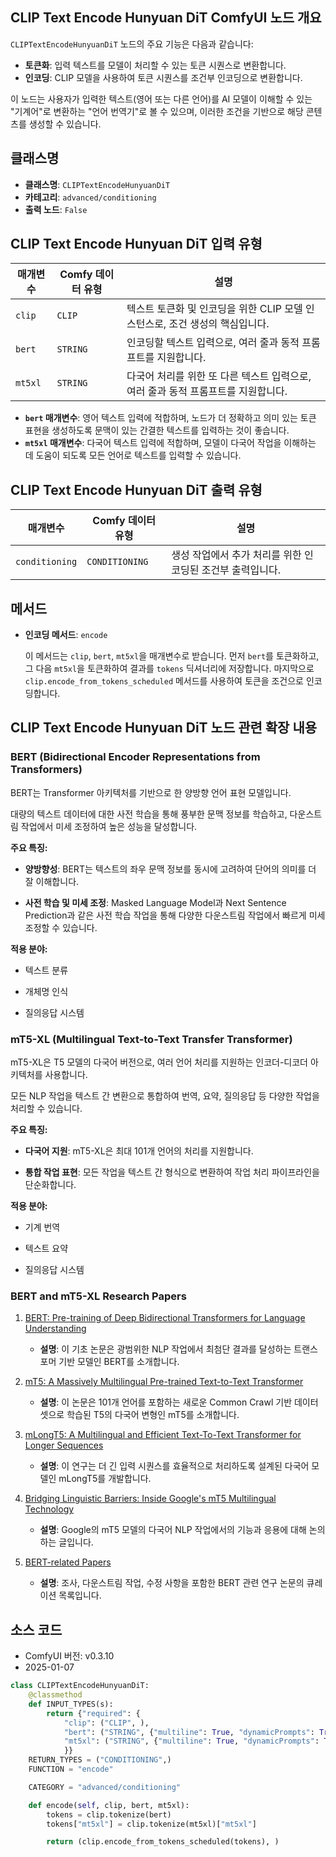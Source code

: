 ## CLIP Text Encode Hunyuan DiT ComfyUI 노드 개요

`CLIPTextEncodeHunyuanDiT` 노드의 주요 기능은 다음과 같습니다:

- **토큰화**: 입력 텍스트를 모델이 처리할 수 있는 토큰 시퀀스로 변환합니다.
- **인코딩**: CLIP 모델을 사용하여 토큰 시퀀스를 조건부 인코딩으로 변환합니다.

이 노드는 사용자가 입력한 텍스트(영어 또는 다른 언어)를 AI 모델이 이해할 수 있는 "기계어"로 변환하는 "언어 번역기"로 볼 수 있으며, 이러한 조건을 기반으로 해당 콘텐츠를 생성할 수 있습니다.

## 클래스명

- **클래스명**: `CLIPTextEncodeHunyuanDiT`
- **카테고리**: `advanced/conditioning`
- **출력 노드**: `False`

## CLIP Text Encode Hunyuan DiT 입력 유형

| 매개변수 | Comfy 데이터 유형 | 설명 |
| -------- | ---------------- | ---- |
| `clip`   | `CLIP`          | 텍스트 토큰화 및 인코딩을 위한 CLIP 모델 인스턴스로, 조건 생성의 핵심입니다. |
| `bert`   | `STRING`        | 인코딩할 텍스트 입력으로, 여러 줄과 동적 프롬프트를 지원합니다. |
| `mt5xl`  | `STRING`        | 다국어 처리를 위한 또 다른 텍스트 입력으로, 여러 줄과 동적 프롬프트를 지원합니다. |

- **`bert` 매개변수**: 영어 텍스트 입력에 적합하며, 노드가 더 정확하고 의미 있는 토큰 표현을 생성하도록 문맥이 있는 간결한 텍스트를 입력하는 것이 좋습니다.
- **`mt5xl` 매개변수**: 다국어 텍스트 입력에 적합하며, 모델이 다국어 작업을 이해하는 데 도움이 되도록 모든 언어로 텍스트를 입력할 수 있습니다.

## CLIP Text Encode Hunyuan DiT 출력 유형

| 매개변수 | Comfy 데이터 유형 | 설명 |
| -------- | ---------------- | ---- |
| `conditioning` | `CONDITIONING` | 생성 작업에서 추가 처리를 위한 인코딩된 조건부 출력입니다. |

## 메서드

- **인코딩 메서드**: `encode`
  
  이 메서드는 `clip`, `bert`, `mt5xl`을 매개변수로 받습니다. 먼저 `bert`를 토큰화하고, 그 다음 `mt5xl`을 토큰화하여 결과를 `tokens` 딕셔너리에 저장합니다. 마지막으로 `clip.encode_from_tokens_scheduled` 메서드를 사용하여 토큰을 조건으로 인코딩합니다.


## CLIP Text Encode Hunyuan DiT 노드 관련 확장 내용

### BERT (Bidirectional Encoder Representations from Transformers)

BERT는 Transformer 아키텍처를 기반으로 한 양방향 언어 표현 모델입니다.

대량의 텍스트 데이터에 대한 사전 학습을 통해 풍부한 문맥 정보를 학습하고, 다운스트림 작업에서 미세 조정하여 높은 성능을 달성합니다.

**주요 특징:**

- **양방향성**: BERT는 텍스트의 좌우 문맥 정보를 동시에 고려하여 단어의 의미를 더 잘 이해합니다.

- **사전 학습 및 미세 조정**: Masked Language Model과 Next Sentence Prediction과 같은 사전 학습 작업을 통해 다양한 다운스트림 작업에서 빠르게 미세 조정할 수 있습니다.

**적용 분야:**

- 텍스트 분류

- 개체명 인식

- 질의응답 시스템

### mT5-XL (Multilingual Text-to-Text Transfer Transformer)

mT5-XL은 T5 모델의 다국어 버전으로, 여러 언어 처리를 지원하는 인코더-디코더 아키텍처를 사용합니다.

모든 NLP 작업을 텍스트 간 변환으로 통합하여 번역, 요약, 질의응답 등 다양한 작업을 처리할 수 있습니다.

**주요 특징:**

- **다국어 지원**: mT5-XL은 최대 101개 언어의 처리를 지원합니다.

- **통합 작업 표현**: 모든 작업을 텍스트 간 형식으로 변환하여 작업 처리 파이프라인을 단순화합니다.

**적용 분야:**

- 기계 번역

- 텍스트 요약

- 질의응답 시스템

### BERT and mT5-XL Research Papers

1. [BERT: Pre-training of Deep Bidirectional Transformers for Language Understanding](https://arxiv.org/pdf/1810.04805)
   - **설명**: 이 기초 논문은 광범위한 NLP 작업에서 최첨단 결과를 달성하는 트랜스포머 기반 모델인 BERT를 소개합니다.
   
2. [mT5: A Massively Multilingual Pre-trained Text-to-Text Transformer](https://aclanthology.org/2021.naacl-main.41.pdf)
   - **설명**: 이 논문은 101개 언어를 포함하는 새로운 Common Crawl 기반 데이터셋으로 학습된 T5의 다국어 변형인 mT5를 소개합니다.
   
3. [mLongT5: A Multilingual and Efficient Text-To-Text Transformer for Longer Sequences](https://arxiv.org/pdf/2112.08760)
   - **설명**: 이 연구는 더 긴 입력 시퀀스를 효율적으로 처리하도록 설계된 다국어 모델인 mLongT5를 개발합니다.

4. [Bridging Linguistic Barriers: Inside Google's mT5 Multilingual Technology](https://medium.com/@rukaiya.rk24/bridging-linguistic-barriers-inside-googles-mt5-multilingual-technology-4a85e6ca056f)
   - **설명**: Google의 mT5 모델의 다국어 NLP 작업에서의 기능과 응용에 대해 논의하는 글입니다.

5. [BERT-related Papers](https://github.com/tomohideshibata/BERT-related-papers)
   - **설명**: 조사, 다운스트림 작업, 수정 사항을 포함한 BERT 관련 연구 논문의 큐레이션 목록입니다.

## 소스 코드

- ComfyUI 버전: v0.3.10
- 2025-01-07

```python
class CLIPTextEncodeHunyuanDiT:
    @classmethod
    def INPUT_TYPES(s):
        return {"required": {
            "clip": ("CLIP", ),
            "bert": ("STRING", {"multiline": True, "dynamicPrompts": True}),
            "mt5xl": ("STRING", {"multiline": True, "dynamicPrompts": True}),
            }}
    RETURN_TYPES = ("CONDITIONING",)
    FUNCTION = "encode"

    CATEGORY = "advanced/conditioning"

    def encode(self, clip, bert, mt5xl):
        tokens = clip.tokenize(bert)
        tokens["mt5xl"] = clip.tokenize(mt5xl)["mt5xl"]

        return (clip.encode_from_tokens_scheduled(tokens), )
```